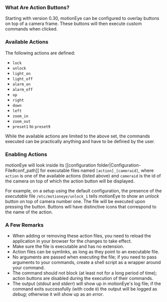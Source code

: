 ### What Are Action Buttons?

Starting with version 0.30, motionEye can be configured to overlay buttons on top of a camera frame. These buttons will then execute custom commands when clicked.

### Available Actions

The following actions are defined:

* `lock`
* `unlock`
* `light_on`
* `light_off`
* `alarm_on`
* `alarm_off`
* `up`
* `right`
* `down`
* `left`
* `zoom_in`
* `zoom_out`
* `preset1` to `preset9`

While the available actions are limited to the above set, the commands executed can be practically anything and have to be defined by the user.

### Enabling Actions

motionEye will look inside its [[configuration folder|Configuration-File#conf_path]] for executable files named `[action]_[cameraid]`, where `action` is one of the available actions (listed above) and `cameraid` is the id of the camera on top of which the action button will be displayed.

For example, on a setup using the default configuration, the presence of the *executable* file `/etc/motioneye/unlock_1` tells motionEye to show an *unlock* button on top of camera number one. The file will be executed upon pressing the button. Buttons will have distinctive icons that correspond to the name of the action.

### A Few Remarks

* When adding or removing these action files, you need to reload the application in your browser for the changes to take effect.
* Make sure the file is executable and has no extension.
* Action files can be symlinks, as long as they point to an executable file.
* No arguments are passed when executing the file; if you need to pass arguments to your commands, create a shell script as a wrapper around your command.
* The command should not block (at least not for a long period of time); action buttons are disabled during the execution of their commands.
* The output (*stdout* and *stderr*) will show up in motionEye's log file; if the command exits successfully (with code `0`) the output will be logged as *debug*; otherwise it will show up as an *error*.